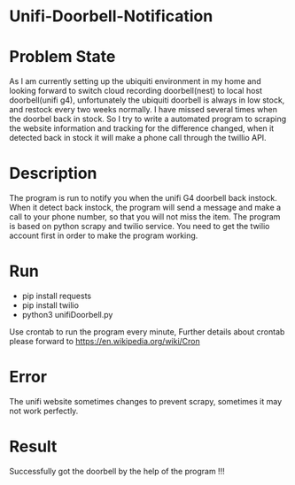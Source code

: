 # Unifi-Doorbell-Notification

# Problem State

As I am currently setting up the ubiquiti environment in my home and looking forward to switch cloud recording doorbell(nest) to local host doorbell(unifi g4), unfortunately the ubiquiti doorbell is always in low stock, and restock every two weeks normally. I have missed several times when the doorbel back in stock. So I try to write a automated program to scraping the website information and tracking for the difference changed, when it detected back in stock it will make a phone call through the twillio API.
 
# Description

The program is run to notify you when the unifi G4 doorbell back instock. When it detect back instock, the program will send a message and make a call to your phone number, so that you will not miss the item. The program is based on python scrapy and twilio service. You need to get the twilio account first in order to make the program working.

# Run
- pip install requests
- pip install twilio
- python3 unifiDoorbell.py

Use crontab to run the program every minute, Further details about crontab please forward to https://en.wikipedia.org/wiki/Cron

# Error
The unifi website sometimes changes to prevent scrapy, sometimes it may not work perfectly.

# Result
Successfully got the doorbell by the help of the program !!!
